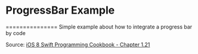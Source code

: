 # ProgressBar Example
===============
Simple example about how to integrate a progress bar by code


Source: [iOS 8 Swift Programming Cookbook - Chapter 1.21](http://goo.gl/pvRtI8)
